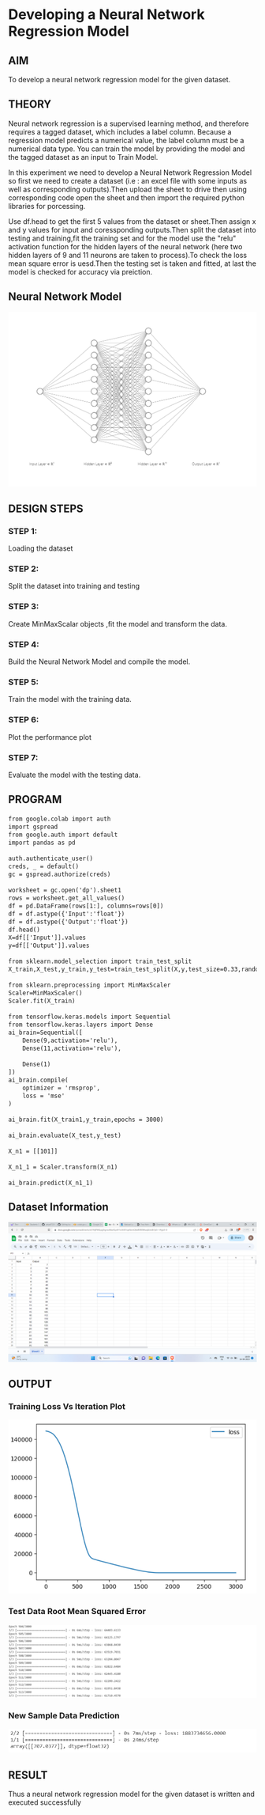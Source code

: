 # Developing a Neural Network Regression Model

## AIM

To develop a neural network regression model for the given dataset.

## THEORY

Neural network regression is a supervised learning method, and therefore requires a tagged dataset, which includes a label column. Because a regression model predicts a numerical value, the label column must be a numerical data type. You can train the model by providing the model and the tagged dataset as an input to Train Model.

In this experiment we need to develop a Neural Network Regression Model so first we need to create a dataset (i.e : an excel file with some inputs as well as corresponding outputs).Then upload the sheet to drive then using corresponding code open the sheet and then import the required python libraries for porcessing.

Use df.head to get the first 5 values from the dataset or sheet.Then assign x and y values for input and coressponding outputs.Then split the dataset into testing and training,fit the training set and for the model use the "relu" activation function for the hidden layers of the neural network (here two hidden layers of 9 and 11 neurons are taken to process).To check the loss mean square error is uesd.Then the testing set is taken and fitted, at last the model is checked for accuracy via preiction.

## Neural Network Model

![](https://github.com/RanjithD18/basic-nn-model/blob/main/Screenshot%202023-08-16%20180210.png)

## DESIGN STEPS

### STEP 1:

Loading the dataset

### STEP 2:

Split the dataset into training and testing

### STEP 3:

Create MinMaxScalar objects ,fit the model and transform the data.

### STEP 4:

Build the Neural Network Model and compile the model.

### STEP 5:

Train the model with the training data.

### STEP 6:

Plot the performance plot

### STEP 7:

Evaluate the model with the testing data.

## PROGRAM
~~~
from google.colab import auth
import gspread
from google.auth import default
import pandas as pd

auth.authenticate_user()
creds, _ = default()
gc = gspread.authorize(creds)

worksheet = gc.open('dp').sheet1
rows = worksheet.get_all_values()
df = pd.DataFrame(rows[1:], columns=rows[0])
df = df.astype({'Input':'float'})
df = df.astype({'Output':'float'})
df.head()
X=df[['Input']].values
y=df[['Output']].values

from sklearn.model_selection import train_test_split
X_train,X_test,y_train,y_test=train_test_split(X,y,test_size=0.33,random_state=33)

from sklearn.preprocessing import MinMaxScaler
Scaler=MinMaxScaler()
Scaler.fit(X_train)

from tensorflow.keras.models import Sequential
from tensorflow.keras.layers import Dense
ai_brain=Sequential([
    Dense(9,activation='relu'),
    Dense(11,activation='relu'),
    
    Dense(1)
])
ai_brain.compile(
    optimizer = 'rmsprop',
    loss = 'mse'
)

ai_brain.fit(X_train1,y_train,epochs = 3000)

ai_brain.evaluate(X_test,y_test)

X_n1 = [[101]]

X_n1_1 = Scaler.transform(X_n1)

ai_brain.predict(X_n1_1)

~~~
## Dataset Information

![](https://github.com/RanjithD18/basic-nn-model/blob/main/Screenshot1.png)

## OUTPUT

### Training Loss Vs Iteration Plot

![](https://github.com/RanjithD18/basic-nn-model/blob/main/Screenshot2.png)

### Test Data Root Mean Squared Error

![](https://github.com/RanjithD18/basic-nn-model/blob/main/Screenshot3.png)

### New Sample Data Prediction

![](https://github.com/RanjithD18/basic-nn-model/blob/main/Screenshot4.png)

## RESULT
Thus a neural network regression model for the given dataset is written and executed successfully
